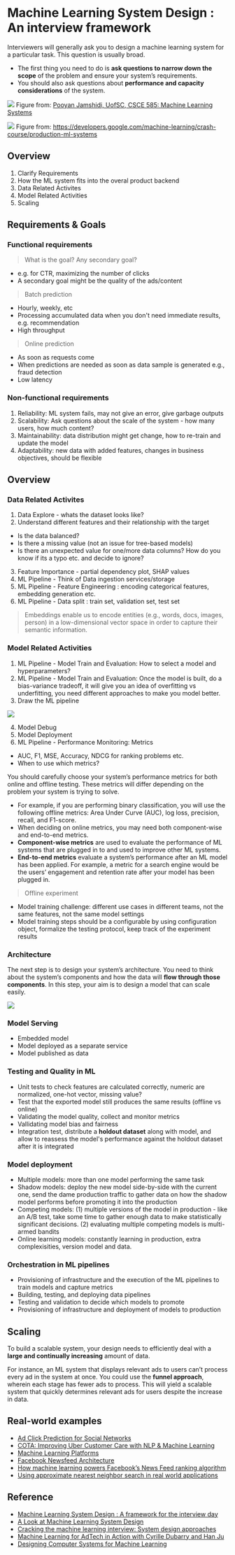 
# Machine Learning System Design : An interview framework

Interviewers will generally ask you to design a machine learning system for a particular task. This question is usually broad. 

- The first thing you need to do is **ask questions to narrow down the scope** of the problem and ensure your system’s requirements. 
- You should also ask questions about **performance and capacity considerations** of the system.

![](./_images/de_ds_ml.png)
Figure from: [Pooyan Jamshidi, UofSC, CSCE 585: Machine Learning Systems](https://pooyanjamshidi.github.io/mls/lectures/)


![](./_images/building_blocks.png)
Figure from: <https://developers.google.com/machine-learning/crash-course/production-ml-systems>


## Overview

1. Clarify Requirements
2. How the ML system fits into the overal product backend
3. Data Related Activites
4. Model Related Activities
5. Scaling

## Requirements & Goals

### Functional requirements

> What is the goal? Any secondary goal?

- e.g. for CTR, maximizing the number of clicks 
- A secondary goal might be the quality of the ads/content

> Batch prediction
- Hourly, weekly, etc
- Processing accumulated data when you don't need immediate results, e.g. recommendation
- High throughput

> Online prediction
- As soon as requests come
- When predictions are needed as soon as data sample is generated e.g., fraud detection
- Low latency


### Non-functional requirements

1. Reliability: ML system fails, may not give an error, give garbage outputs
2. Scalability: Ask questions about the scale of the system - how many users, how much content?
3. Maintainability: data distribution might get change, how to re-train and update the model
4. Adaptability: new data with added features, changes in business objectives, should be flexible

## Overview

### Data Related Activites

1. Data Explore - whats the dataset looks like?
2. Understand different features and their relationship with the target
  - Is the data balanced? 
  - Is there a missing value (not an issue for tree-based models)
  - Is there an unexpected value for one/more data columns? How do you know if its a typo etc. and decide to ignore?
3. Feature Importance - partial dependency plot, SHAP values
4. ML Pipeline - Think of Data ingestion services/storage
5. ML Pipeline - Feature Engineering : encoding categorical features, embedding generation etc.
6. ML Pipeline - Data split : train set, validation set, test set

> Embeddings enable us to encode entities (e.g., words, docs, images, person) in a low-dimensional vector space in order to capture their semantic information.

### Model Related Activities

1. ML Pipeline - Model Train and Evaluation: How to select a model and hyperparameters?
2. ML Pipeline - Model Train and Evaluation: Once the model is built, do a bias-variance tradeoff, it will give you an idea of overfitting vs underfitting, you need different approaches to make you model better.
3. Draw the ML pipeline 

![](./_images/classic_setup.png)

4. Model Debug
5. Model Deployment
6. ML Pipeline - Performance Monitoring: Metrics
  - AUC, F1, MSE, Accuracy, NDCG for ranking problems etc.
  - When to use which metrics?

You should carefully choose your system’s performance metrics for both online and offline testing. These metrics will differ depending on the problem your system is trying to solve.

- For example, if you are performing binary classification, you will use the following offline metrics: Area Under Curve (AUC), log loss, precision, recall, and F1-score.
- When deciding on online metrics, you may need both component-wise and end-to-end metrics.
- **Component-wise metrics** are used to evaluate the performance of ML systems that are plugged in to and used to improve other ML systems.
- **End-to-end metrics** evaluate a system’s performance after an ML model has been applied. For example, a metric for a search engine would be the users’ engagement and retention rate after your model has been plugged in.

> Offline experiment

- Model training challenge: different use cases in different teams, not the same features, not the same model settings
- Model training steps should be a configurable by using configuration object, formalize the testing protocol, keep track of the experiment results

### Architecture

The next step is to design your system’s architecture. You need to think about the system’s components and how the data will **flow through those components**. In this step, your aim is to design a model that can scale easily.

![](./_images/architectural_ml_system.png)


### Model Serving

- Embedded model
- Model deployed as a separate service
- Model published as data


### Testing and Quality in ML

- Unit tests to check features are calculated correctly, numeric are normalized, one-hot vector, missing value?
- Test that the exported model still produces the same results (offline vs online)
- Validating the model quality, collect and monitor metrics
- Vallidating model bias and fairness
- Integration test, distribute a **holdout dataset** along with model, and allow to reassess the model's performance against the holdout dataset after it is integrated


### Model deployment

- Multiple models: more than one model performing the same task
- Shadow models: deploy the new model side-by-side with the current one, send the dame production traffic to gather data on how the shadow model performs before promoting it into the production
- Competing models: (1) multiple versions of the model in production - like an A/B test, take some time to gather enough data to make statistically significant decisions. (2) evaluating multiple competing models is multi-armed bandits
- Online learning models: constantly learning in production, extra complexisities, version model and data.


### Orchestration in ML pipelines

- Provisioning of infrastructure and the execution of the ML pipelines to train models and capture metrics
- Building, testing, and deploying data pipelines
- Testing and validation to decide which models to promote
- Provisioning of infrastructure and deployment of models to production


## Scaling

To build a scalable system, your design needs to efficiently deal with a **large and continually increasing** amount of data. 

For instance, an ML system that displays relevant ads to users can’t process every ad in the system at once. You could use the **funnel approach**, wherein each stage has fewer ads to process. This will yield a scalable system that quickly determines relevant ads for users despite the increase in data.


## Real-world examples

- [Ad Click Prediction for Social Networks](./Ad.md)
- [COTA: Improving Uber Customer Care with NLP & Machine Learning](./COTA.md)
- [Machine Learning Platforms](./platform.md)
- [Facebook Newsfeed Architecture](./newsfeed.md)
- [How machine learning powers Facebook’s News Feed ranking algorithm](./ranking.md)
- [Using approximate nearest neighbor search in real world applications](./ANN.md)



## Reference
- [Machine Learning System Design : A framework for the interview day](https://leetcode.com/discuss/interview-question/system-design/566057/Machine-Learning-System-Design-%3A-A-framework-for-the-interview-day)
- [A Look at Machine Learning System Design](https://www.analyticsvidhya.com/blog/2021/01/a-look-at-machine-learning-system-design/)
- [Cracking the machine learning interview: System design approaches](https://www.educative.io/blog/cracking-machine-learning-interview-system-design)
- [Machine Learning for AdTech in Action with Cyrille Dubarry and Han Ju](https://www.slideshare.net/databricks/machine-learning-for-adtech-in-action-with-cyrille-dubarry-and-han-ju)
- [Designing Computer Systems for Machine Learning](https://pooyanjamshidi.github.io/mls/lectures/)
